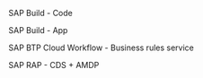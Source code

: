 SAP Build - Code 

SAP Build - App

SAP BTP Cloud Workflow - Business rules service

SAP RAP - CDS + AMDP
